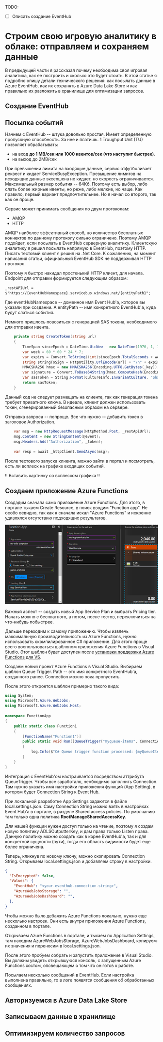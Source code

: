 TODO:
* [ ] Описать создание EventHub

# Строим свою игровую аналитику в облаке: отправляем и сохраняем данные

В предыдущей части я рассказал почему необходима своя игровая аналитика, как ее построить и сколько это будет стоить. В этой статье я подробно опишу детали технического решения: как посылать данные в Azure EventHub, как их сохранять в Azure Data Lake Store и как правильно их разложить в хранилище для оптимизации запросов.

## Создание EventHub

## Посылка событий

Начнем с EventHub -- штука довольно простая. Имеет определенную пропускную способность. За нее и платишь. 1 Troughput Unit (TU) позволяет обрабатывать:

- на вход **до 1 MB/сек или 1000 ивентов/сек (что наступит быстрее)**.
- на выход до 2MB/сек

При превышении лимита на входящие данные, сервис отфутболивает реквест и кидает ServiceBusyException. Превышение лимитов на исходящие данные эксепшена не кидает, но скорость ограничивается. Максимальный размер события -- 64Кб.
Поэтому есть выбор, либо слать более жирные ивенты, но реже, либо мелкие, но чаще. Как правило, первый вариант предпочтительнее. Но я начал со второго, так как он проще.

Сервис может принимать сообщения по двум протоколам:

- AMQP
- HTTP

AMQP наиболее эффективный способ, но количество бесплатных коннектов по данному протоколу сильно ограничено. Поэтому AMQP подойдет, если посылать в EventHub серверную аналитику. Клиентскую аналитику я решил посылать напрямую в EventHub, поэтому HTTP. Писать тестовый клиент я решил на .Net Core. К сожалению, на момент написания статьи, официальный EventHub SDK не поддерживал HTTP протокол.

Поэтому я быстро накидал простенький HTTP клиент, для начала. Endpoint для отправки формируется следующим образом:

`_restAPIUrl = $"https://{eventHubNamespace}.servicebus.windows.net/{entityPath}";`

Где eventHubNamespace -- доменное имя Event Hub'a, которое вы указали при создании. А entityPath -- имя конкретного EventHub'a, куда будут слаться события.

Немного пришлось повозиться с генерацией SAS токена, необходимого для отправки ивента.

```csharp
	private string CreateToken(string url)
	{
		TimeSpan sinceEpoch = DateTime.UtcNow - new DateTime(1970, 1, 1);
		var week = 60 * 60 * 24 * 7;
		var expiry = Convert.ToString((int)sinceEpoch.TotalSeconds + week);
		string stringToSign = HttpUtility.UrlEncode(url) + "\n" + expiry;
		HMACSHA256 hmac = new HMACSHA256(Encoding.UTF8.GetBytes(_key));
		var signature = Convert.ToBase64String(hmac.ComputeHash(Encoding.UTF8.GetBytes(stringToSign)));
		var sasToken = String.Format(CultureInfo.InvariantCulture, "SharedAccessSignature sr={0}&sig={1}&se={2}&skn={3}", HttpUtility.UrlEncode(url), HttpUtility.UrlEncode(signature), expiry, _keyName);
		return sasToken;
	}
```

Данный код не следует размещать на клиенте, так как генерация токена требует приватного ключа. В идеале, клиент должен использовать токен, сгенерированный безопасным образом на сервере.

Отправка запроса -- попроще. Все что нужно -- добавить токен в заголовок Authorization.

```csharp
	var msg = new HttpRequestMessage(HttpMethod.Post, _restApiUrl);
	msg.Content = new StringContent(@event);
	msg.Headers.Add("Authorization", _token);

	var resp = await _httpClient.SendAsync(msg);
```

После тестового запуска клиента, можно зайти в портал и посмотреть, есть ли всплеск на графике входящих событий.

!! Вставить картинку со всплеском графика !!

## Создаем приложение Azure Functions

Создадим сначала само приложение Azure Functions.
Для этого, в портале тыкаем Create Resource, в поиск вводим "Function app".
Не особо оевидно, так как я сначала искал "Azure Functions" и искренне удивлялся отсутствию подходящих результатов.

![Create-func-app](custom-analytics-images/create-func-app.png)

Важный аспект -- создать новый App Service Plan и выбрать Pricing tier. Начать можно с бесплатного, а потом, после тестов, переключиться на что-нибудь побыстрее.

Дальше переходим к самому приложению. Чтобы извлечь максимальную производительность из Azure Functions, нужно использовать скомпилированное C# приложение. Для этого проще всего воспользоваться шаблоном приложения Azure Functions в Visual Studio. Этот шаблон будет доступен после [установки поддержки Azure Functions для VS](https://docs.microsoft.com/ru-ru/azure/azure-functions/functions-develop-vs).

Создаем новый проект Azure Functions в Visual Studio. Выбираем шаблон Queue Trigger. Path -- это имя конкретного EventHub'a, созданного ранее. Connection можно пока пропустить.

После этого откроется шаблон примерно такого вида:

```csharp
using System;
using Microsoft.Azure.WebJobs;
using Microsoft.Azure.WebJobs.Host;

namespace FunctionApp
{
    public static class Function1
    {
        [FunctionName("Function1")]
        public static void Run([QueueTrigger("myqueue-items", Connection = "")]string myQueueItem, TraceWriter log)
        {
            log.Info($"C# Queue trigger function processed: {myQueueItem}");
        }
    }
}
```

Интеграция с EventHub'ом настраивается посредством аттрибута QueueTrigger. Чтобы все заработало, необходимо заполнить Connection. Там нужно указать имя настройки приложения функций (App Setting), в котором будет Connection String к Event Hub.

При локальной разработке App Settings задаются в файле local.settings.json. Саму Connection String можно взять в настройках Event Hub'a в портале, в разделе Shared access policies. По умолчанию там только одна политика **RootManageSharedAccessKey**.

Для нашей функции нужен доступ только на чтение, поэтому я создам новую политику ADLSOutputterKey, и дам права только Listen права. Данную политику можно создать как в корне EventHub'a, так и для конкретной сущности (пути), тогда его область видимости будет еще более ограничена.

Теперь, кликнув по новому ключу, можно скопировать Connection String. Открываем local.settings.json и добавляем строку в настройки.

```json
{
  "IsEncrypted": false,
  "Values": {
    "EventHub": "<your-eventhub-connection-string>",
    "AzureWebJobsStorage": "",
    "AzureWebJobsDashboard": "",
  },
}
```

Чтобы можно было дебажить Azure Functions локально, нужно еще несколько настроек. Они есть внутри приложения Azure Functions, созданном в портале.

Открываем Azure Functions в портале, и тыкаем по Application Settings, там находим AzureWebJobsStorage, AzureWebJobsDashboard, копируем их значения и переносим в local.settings.json.

После этого пробуем собрать и запустить приложение в Visual Studio. Вы должны увидеть открывшуюся консоль, с запущенным Azure Functions хостом, оповещающем о том что он готов к работе.

Посылаем несколько сообщений в EventHub. Если настройка выполнена правильно, то в логе появятся сообщения об обработанных сообщениях.

## Авторизуемся в Azure Data Lake Store

## Записываем данные в хранилище

## Оптимизируем количество запросов

